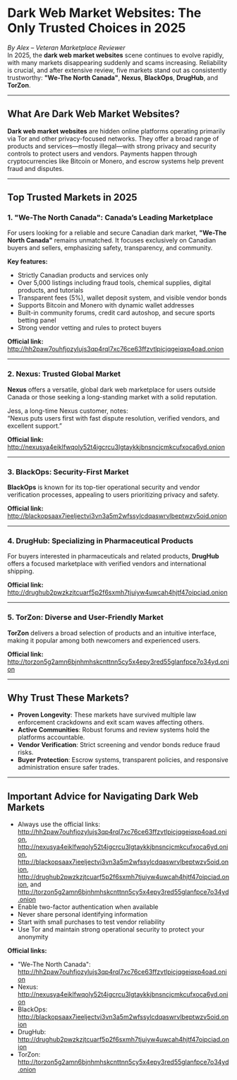# Dark Web Market Websites: The Only Trusted Choices in 2025

*By Alex – Veteran Marketplace Reviewer*  
In 2025, the **dark web market websites** scene continues to evolve rapidly, with many markets disappearing suddenly and scams increasing. Reliability is crucial, and after extensive review, five markets stand out as consistently trustworthy: **"We-The North Canada"**, **Nexus**, **BlackOps**, **DrugHub**, and **TorZon**.

***

## What Are Dark Web Market Websites?

**Dark web market websites** are hidden online platforms operating primarily via Tor and other privacy-focused networks. They offer a broad range of products and services—mostly illegal—with strong privacy and security controls to protect users and vendors. Payments happen through cryptocurrencies like Bitcoin or Monero, and escrow systems help prevent fraud and disputes.

***

## Top Trusted Markets in 2025

### 1. "We-The North Canada": Canada’s Leading Marketplace  
For users looking for a reliable and secure Canadian dark market, **"We-The North Canada"** remains unmatched. It focuses exclusively on Canadian buyers and sellers, emphasizing safety, transparency, and community.

**Key features:**  
- Strictly Canadian products and services only  
- Over 5,000 listings including fraud tools, chemical supplies, digital products, and tutorials  
- Transparent fees (5%), wallet deposit system, and visible vendor bonds  
- Supports Bitcoin and Monero with dynamic wallet addresses  
- Built-in community forums, credit card autoshop, and secure sports betting panel  
- Strong vendor vetting and rules to protect buyers  

**Official link:**  
http://hh2paw7ouhfjozylujs3qp4rql7xc76ce63ffzvtlpicjqgeiqxp4oad.onion

***

### 2. Nexus: Trusted Global Market  
**Nexus** offers a versatile, global dark web marketplace for users outside Canada or those seeking a long-standing market with a solid reputation.

Jess, a long-time Nexus customer, notes:  
“Nexus puts users first with fast dispute resolution, verified vendors, and excellent support.”

**Official link:**  
http://nexusya4eiklfwqoly52t4igcrcu3lgtaykkjbnsncjcmkcufxoca6yd.onion

***

### 3. BlackOps: Security-First Market  
**BlackOps** is known for its top-tier operational security and vendor verification processes, appealing to users prioritizing privacy and safety.

**Official link:**  
http://blackopsaax7ieeljectvi3vn3a5m2wfssylcdqaswrvlbeptwzv5oid.onion

***

### 4. DrugHub: Specializing in Pharmaceutical Products  
For buyers interested in pharmaceuticals and related products, **DrugHub** offers a focused marketplace with verified vendors and international shipping.

**Official link:**  
http://drughub2pwzkzjtcuarf5p2f6sxmh7tjuiyw4uwcah4hjtf47oipciad.onion

***

### 5. TorZon: Diverse and User-Friendly Market  
**TorZon** delivers a broad selection of products and an intuitive interface, making it popular among both newcomers and experienced users.

**Official link:**  
http://torzon5g2amn6bjnhmhskcnttnn5cy5x4epy3red55glanfpce7o34yd.onion

***

## Why Trust These Markets?

- **Proven Longevity**: These markets have survived multiple law enforcement crackdowns and exit scam waves affecting others.  
- **Active Communities**: Robust forums and review systems hold the platforms accountable.  
- **Vendor Verification**: Strict screening and vendor bonds reduce fraud risks.  
- **Buyer Protection**: Escrow systems, transparent policies, and responsive administration ensure safer trades.

***

## Important Advice for Navigating Dark Web Markets

- Always use the official links: http://hh2paw7ouhfjozylujs3qp4rql7xc76ce63ffzvtlpicjqgeiqxp4oad.onion, http://nexusya4eiklfwqoly52t4igcrcu3lgtaykkjbnsncjcmkcufxoca6yd.onion, http://blackopsaax7ieeljectvi3vn3a5m2wfssylcdqaswrvlbeptwzv5oid.onion, http://drughub2pwzkzjtcuarf5p2f6sxmh7tjuiyw4uwcah4hjtf47oipciad.onion, and http://torzon5g2amn6bjnhmhskcnttnn5cy5x4epy3red55glanfpce7o34yd.onion  
- Enable two-factor authentication when available  
- Never share personal identifying information  
- Start with small purchases to test vendor reliability  
- Use Tor and maintain strong operational security to protect your anonymity


**Official links:**  
- "We-The North Canada": http://hh2paw7ouhfjozylujs3qp4rql7xc76ce63ffzvtlpicjqgeiqxp4oad.onion  
- Nexus: http://nexusya4eiklfwqoly52t4igcrcu3lgtaykkjbnsncjcmkcufxoca6yd.onion  
- BlackOps: http://blackopsaax7ieeljectvi3vn3a5m2wfssylcdqaswrvlbeptwzv5oid.onion  
- DrugHub: http://drughub2pwzkzjtcuarf5p2f6sxmh7tjuiyw4uwcah4hjtf47oipciad.onion  
- TorZon: http://torzon5g2amn6bjnhmhskcnttnn5cy5x4epy3red55glanfpce7o34yd.onion